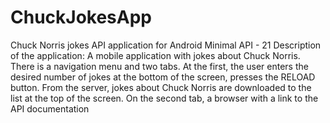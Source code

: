 # ChuckJokesApp
Chuck Norris jokes API application for Android
Minimal API - 21
Description of the application: A mobile application with jokes about Chuck Norris. There is a navigation menu and two tabs. At the first, the user enters the desired number of jokes at the bottom of the screen, presses the RELOAD button. From the server, jokes about Chuck Norris are downloaded to the list at the top of the screen. On the second tab, a browser with a link to the API documentation
